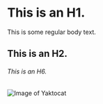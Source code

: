 # This is an H1. 
This is some regular body text. 
## This is an H2. 
###### This is an H6. 
![Image of Yaktocat](https://octodex.github.com/images/yaktocat.png)
